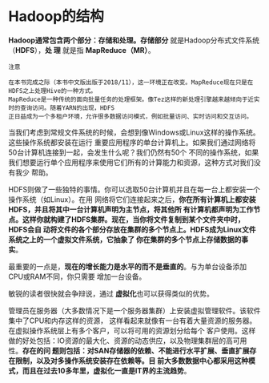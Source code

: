 Hadoop的结构
================================================================================
**Hadoop通常包含两个部分：存储和处理。存储部分** 就是Hadoop分布式文件系统（**HDFS**），**处
理** 就是指 **MapReduce（MR）**。
```
注意

在本书完成之际（本书中文版出版于2018/11），这一环境正在改变。MapReduce现在只是在HDFS之上处理Hive的一种方式。
MapReduce是一种传统的面向批量任务的处理框架。像Tez这样的新处理引擎越来越倾向于近实时的查询访问。随着YARN的出现，HDFS
正日益成为一个多租户环境，允许很多数据访问模式，例如批量访问、实时访问和交互访问。
```
当我们考虑到常规文件系统的时候，会想到像Windows或Linux这样的操作系统。这些操作系统都安装在运行
重要应用程序的单台计算机上。如果我们通过网络将50台计算机连接到一起，会发生什么呢？我们仍然有50个
不同的操作系统，如果我们想要运行单个应用程序来使用它们所有的计算能力和资源，这种方式对我们没有我少
帮助。

HDFS则做了一些独特的事情。你可以选取50台计算机并且在每一台上都安装一个操作系统（如Linux）。在用
网络将它们连接起来之后，**你在所有计算机上都安装HDFS，并且将其中一台计算机声明为主节点，将其他所
有计算机都声明为工作节点。这样你就构建了HDFS集群。现在，当你将文件复制到某个文件夹中时，HDFS会自
动将文件的各个部分存放在集群的多个节点上。HDFS成为Linux文件系统之上的一个虚拟文件系统，它抽象了
你在集群的多个节点上存储数据的事实**。

最重要的一点是，**现在的增长能力是水平的而不是垂直的**。与为单台设备添加CPU或RAM不同，你只需要
增加一台设备。

敏锐的读者很快就会争辩说，通过 **虚拟化**也可以获得类似的优势。

管理员在服务器（大多数情况下是一个服务器集群）上安装虚拟管理软件。该软件集中了CPU和内存这样的资源，
这样看起来就像有一台有着大量资源的服务器。在虚拟操作系统层上有多个客户，可以将可用的资源划分给每个
客户使用。这样做的好处包括：IO资源的最大化、资源的动态供应，以及物理集群层的高可用性。**存在的问
题则包括：对SAN存储器的依赖、不能进行水平扩展、垂直扩展存在限制，以及对多操作系统安装存在依赖等。目
前大多数数据中心都采用这种模式，而且在过去10多年里，虚拟化一直是IT界的主流趋势**。
